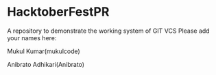 # HacktoberFestPR
A repository to demonstrate the working system of GIT VCS
Please add your names here:

Mukul Kumar(mukulcode)


Anibrato Adhikari(Anibrato)